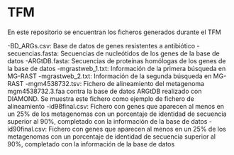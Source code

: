 # TFM
En este repositorio se encuentran los ficheros generados durante el TFM

-BD_ARGs.csv: Base de datos de genes resistentes a antibiótico
-secuencias.fasta: Secuencias de nucleótidos de los genes de la base de datos
-ARGtDB.fasta: Secuencias de proteinas homólogas de los genes de la base de datos
-mgrastweb_1.txt: Información de la primera búsqueda en MG-RAST
-mgrastweb_2.txt: Información de la segunda búsqueda en MG-RAST
-mgm4538732.tsv: Fichero de alineamiento del metagenoma mgm4538732.3.faa contra la base de datos ARGtDB realizado con DIAMOND. Se muestra este fichero como ejemplo de fichero de alineamiento
-id98final.csv: Fichero con genes que aparecen al menos en un 25% de los metagenomas con un porcentaje de identidad de secuencia superior al 90%, completado con la información de la base de datos
-id90final.csv: Fichero con genes que aparecen al menos en un 25% de los metagenomas con un porcentaje de identidad de secuencia superior al 90%, completado con la información de la base de datos

